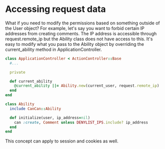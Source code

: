 # Accessing request data

What if you need to modify the permissions based on something outside of the User object? For example, let's say you want to forbid certain IP addresses from creating comments. The IP address is accessible through request.remote_ip but the Ability class does not have access to this. It's easy to modify what you pass to the Ability object by overriding the current_ability method in ApplicationController.

```ruby
class ApplicationController < ActionController::Base
  #...

  private

  def current_ability
    @current_ability ||= Ability.new(current_user, request.remote_ip)
  end
end
```

```ruby
class Ability
  include CanCan::Ability

  def initialize(user, ip_address=nil)
    can :create, Comment unless DENYLIST_IPS.include? ip_address
  end
end
```

This concept can apply to session and cookies as well.

